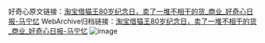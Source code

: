 好奇心原文链接：[淘宝借猫王80岁纪念日，卖了一堆不相干的货_商业_好奇心日报-马宁忆](https://www.qdaily.com/articles/5057.html)
WebArchive归档链接：[淘宝借猫王80岁纪念日，卖了一堆不相干的货_商业_好奇心日报-马宁忆](http://web.archive.org/web/20160409150855/http://www.qdaily.com/articles/5057.html)
![image](http://ww3.sinaimg.cn/large/007d5XDply1g3wct81708j30u02oq4qp)